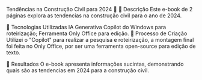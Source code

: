 Tendências na Construção Civil para 2024 🌌
📒 Descrição
Este e-book de 2 páginas explora as tendencias na construção civil para o ano de 2024.

🤖 Tecnologias Utilizadas
IA Generativa Copilot do Windows para roteirização;
Ferramenta Only Office para edição.
🧐 Processo de Criação
Utilizei o "Copilot" para realizar a pesquisa e roteirização, a montagem final foi feita no Only Office, por ser uma ferramenta open-source para edição de texto.

🚀 Resultados
O e-book apresenta informações sucintas, demonstrando quais são as tendencias em 2024 para a construção civil. 
